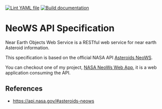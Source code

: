 [![Lint YAML file](https://github.com/alexandrelamberty/nasa-neows-api-spec/actions/workflows/lint.yml/badge.svg)](https://github.com/alexandrelamberty/nasa-neows-api-spec/actions/workflows/lint.yml)
[![Build documentation](https://github.com/alexandrelamberty/nasa-neows-api-spec/actions/workflows/doc.yml/badge.svg)](https://github.com/alexandrelamberty/nasa-neows-api-spec/actions/workflows/doc.yml)

# NeoWS API Specification

Near Earth Objects Web Service is a RESTful web service for near earth Asteroid
information.

This specification is based on the official NASA API [Asteroids NeoWS](https://api.nasa.gov/#asteroids-neows).

You can checkout one of my project, [NASA NeoWs Web App](https://github.com/alexandrelamberty/nasa-neows-webapp), it is a web application consuming the API.

## References

- <https://api.nasa.gov/#asteroids-neows>